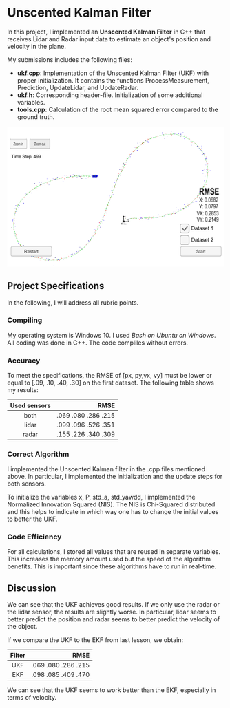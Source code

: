 
# Unscented Kalman Filter

In this project, I implemented an __Unscented Kalman Filter__ in C++ that receives Lidar and Radar input data to estimate an object's position and velocity in the plane.

My submissions includes the following files:

- __ukf.cpp__: Implementation of the Unscented Kalman Filter (UKF) with proper initialization. It contains the functions ProcessMeasurement, Prediction, UpdateLidar, and UpdateRadar.
- __ukf.h__: Corresponding header-file. Initialization of some additional variables.
- __tools.cpp__: Calculation of the root mean squared error compared to the ground truth.

![alt text](./pic_.PNG "Unscented Kalman Filter")

## Project Specifications

In the following, I will address all rubric points.

### Compiling

My operating system is Windows 10. I used _Bash on Ubuntu on Windows_. All coding was done in C++. The code compliles without errors.

### Accuracy

To meet the specifications, the RMSE of [px, py,vx, vy] must be lower or equal to [.09, .10, .40, .30] on the first dataset. The following table shows my results:

| Used sensors | RMSE |
| :------------: |  ----: |
| both | .069 .080 .286 .215 |
| lidar | .099 .096 .526 .351 |
| radar | .155 .226 .340 .309 |

### Correct Algorithm

I implemented the Unscented Kalman filter in the .cpp files mentioned above. In particular, I implemented the initialization and the update steps for both sensors.

To initialize the variables x, P, std_a, std_yawdd, I implemented the Normalized Innovation Squared (NIS). The NIS is Chi-Squared distributed and this helps to indicate in which way one has to change the initial values to better the UKF.

### Code Efficiency

For all calculations, I stored all values that are reused in separate variables. This increases the memory amount used but the speed of the algorithm benefits. This is important since these algorithms have to run in real-time.

## Discussion

We can see that the UKF achieves good results. If we only use the radar or the lidar sensor, the results are slightly worse. In particular, lidar seems to better predict the position and radar seems to better predict the velocity of the object.

If we compare the UKF to the EKF from last lesson, we obtain:

| Filter | RMSE |
| :------------: |  ----: |
| UKF | .069 .080 .286 .215 |
| EKF | .098 .085 .409 .470 |

We can see that the UKF seems to work better than the EKF, especially in terms of velocity.
